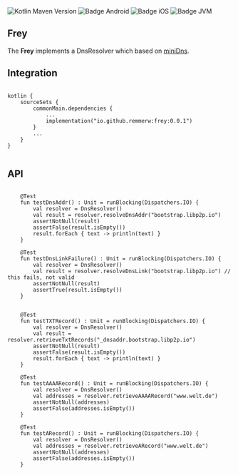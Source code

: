<div>
    <div>
        <img src="https://img.shields.io/maven-central/v/io.github.remmerw/frey" alt="Kotlin Maven Version" />
        <img src="https://img.shields.io/badge/Platform-Android-brightgreen.svg?logo=android" alt="Badge Android" />
        <img src="https://img.shields.io/badge/Platform-iOS%20%2F%20macOS-lightgrey.svg?logo=apple" alt="Badge iOS" />
        <img src="https://img.shields.io/badge/Platform-JVM-8A2BE2.svg?logo=openjdk" alt="Badge JVM" />
    </div>
</div>

## Frey

The **Frey** implements a DnsResolver which based on [miniDns](https://github.com/MiniDNS/minidns).

## Integration

```
    
kotlin {
    sourceSets {
        commonMain.dependencies {
            ...
            implementation("io.github.remmerw:frey:0.0.1")
        }
        ...
    }
}
    
```

## API

```

    @Test
    fun testDnsAddr() : Unit = runBlocking(Dispatchers.IO) {
        val resolver = DnsResolver()
        val result = resolver.resolveDnsAddr("bootstrap.libp2p.io")
        assertNotNull(result)
        assertFalse(result.isEmpty())
        result.forEach { text -> println(text) }
    }

    @Test
    fun testDnsLinkFailure() : Unit = runBlocking(Dispatchers.IO) {
        val resolver = DnsResolver()
        val result = resolver.resolveDnsLink("bootstrap.libp2p.io") // this fails, not valid
        assertNotNull(result)
        assertTrue(result.isEmpty())
    }


    @Test
    fun testTXTRecord() : Unit = runBlocking(Dispatchers.IO) {
        val resolver = DnsResolver()
        val result = resolver.retrieveTxtRecords("_dnsaddr.bootstrap.libp2p.io")
        assertNotNull(result)
        assertFalse(result.isEmpty())
        result.forEach { text -> println(text) }
    }

    @Test
    fun testAAAARecord() : Unit = runBlocking(Dispatchers.IO) {
        val resolver = DnsResolver()
        val addresses = resolver.retrieveAAAARecord("www.welt.de")
        assertNotNull(addresses)
        assertFalse(addresses.isEmpty())
    }

    @Test
    fun testARecord() : Unit = runBlocking(Dispatchers.IO) {
        val resolver = DnsResolver()
        val addresses = resolver.retrieveARecord("www.welt.de")
        assertNotNull(addresses)
        assertFalse(addresses.isEmpty())
    }

```

